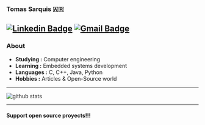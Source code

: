 ### Tomas Sarquis 🇦🇷
[![Linkedin Badge](https://img.shields.io/badge/-Tomas_Sarquis-blue?style=flat-square&logo=Linkedin&logoColor=white&link=https://www.linkedin.com/in/tomas-sarquis//)](https://www.linkedin.com/in/tomas-sarquis/) [![Gmail Badge](https://img.shields.io/badge/-tsarquis88@gmail.com-c14438?style=flat-square&logo=Gmail&logoColor=white&link=mailto:tsarquis88@gmail.com)](mailto:tsarquis88@gmail.com)
---------------------------------------------------------------------------------------------------------------------------------------------------------------------------------
### About

-  **Studying :** Computer engineering
-  **Learning :** Embedded systems development
-  **Languages :** C, C++, Java, Python
-  **Hobbies :** Articles & Open-Source world

---------------------------------------------------------------------------------------------------------------------------------------------------------------------------------

![github stats](https://github-readme-stats.vercel.app/api?username=sarquis88&show_icons=true)

---------------------------------------------------------------------------------------------------------------------------------------------------------------------------------

#### Support open source proyects!!!
